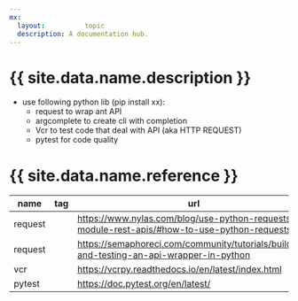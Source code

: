 ```yaml
---
mx:
  layout:          topic
  description: A documentation hub.
---
```


# {{ site.data.name.description }}

- use following python lib (pip install xx): 
  - request     to wrap ant API
  - argcomplete to create cli with completion
  - Vcr         to test code that deal with API (aka HTTP REQUEST)
  - pytest for code quality

# {{ site.data.name.reference }}
|name|tag|url|
|-|-|-|
|request||https://www.nylas.com/blog/use-python-requests-module-rest-apis/#how-to-use-python-requests
|request||https://semaphoreci.com/community/tutorials/building-and-testing-an-api-wrapper-in-python
|vcr||https://vcrpy.readthedocs.io/en/latest/index.html
|pytest||https://doc.pytest.org/en/latest/
